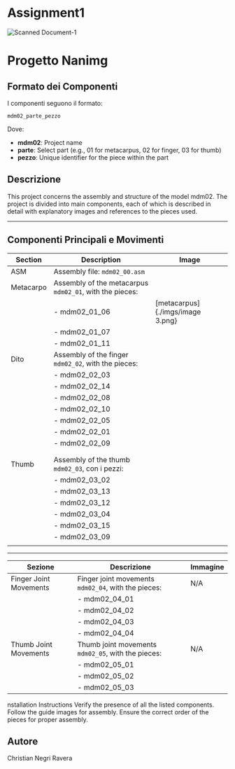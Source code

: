 # Assignment1

![Scanned Document-1](https://github.com/user-attachments/assets/2954b55b-81ef-463b-bb45-903242d63e42)
# Progetto Nanimg

## Formato dei Componenti

I componenti seguono il formato:

```
mdm02_parte_pezzo
```

Dove:

- **mdm02**: Project name  
- **parte**: Select part (e.g., 01 for metacarpus, 02 for finger, 03 for thumb)
- **pezzo**: Unique identifier for the piece within the part

## Descrizione

This project concerns the assembly and structure of the model mdm02. The project is divided into main components, each of which is described in detail with explanatory images and references to the pieces used.



---

## Componenti Principali e Movimenti


| Section   | Description                                         | Image |
| --------- | --------------------------------------------------- | -------- |
| ASM       |  Assembly file: `mdm02_00.asm`                      |          |
| Metacarpo | Assembly of the metacarpus `mdm02_01`, with the pieces: |          |
|           | - mdm02\_01\_06                                     | [metacarpus]{./imgs/image 3.png}         |
|           | - mdm02\_01\_07                                     |          |
|           | - mdm02\_01\_11                                     |          |
| Dito      |Assembly of the finger  `mdm02_02`, with the pieces:      |          |
|           | - mdm02\_02\_03                                     |          |
|           | - mdm02\_02\_14                                     |          |
|           | - mdm02\_02\_08                                     |          |
|           | - mdm02\_02\_10                                     |          |
|           | - mdm02\_02\_05                                     |          |
|           | - mdm02\_02\_01                                     |          |
|           | - mdm02\_02\_09                                     |          |
|           |                                                     |          |
|           |                                                     |          |
| Thumb   | Assembly of the thumb `mdm02_03`, con i pezzi:   |          |
|           | - mdm02\_03\_02                                     |          |
|           | - mdm02\_03\_13                                     |          |
|           | - mdm02\_03\_12                                     |          |
|           | - mdm02\_03\_04                                     |          |
|           | - mdm02\_03\_15                                     |          |
|           | - mdm02\_03\_09                                     |          |
|           |                                                     |          |

---

| Sezione                      | Descrizione                                               | Immagine |
| ---------------------------- | --------------------------------------------------------- | -------- |
|Finger Joint Movements    | Finger joint movements  `mdm02_04`, with the pieces:   | N/A      |
|                              | - mdm02\_04\_01                                           |          |
|                              | - mdm02\_04\_02                                           |          |
|                              | - mdm02\_04\_03                                           |          |
|                              | - mdm02\_04\_04                                           |          |
|Thumb Joint Movements | Thumb joint movements `mdm02_05`,  with the pieces: | N/A      |
|                              | - mdm02\_05\_01                                           |          |
|                              | - mdm02\_05\_02                                           |          |
|                              | - mdm02\_05\_03                                           |          |


nstallation Instructions
Verify the presence of all the listed components.
Follow the guide images for assembly.
Ensure the correct order of the pieces for proper assembly.
## Autore

Christian Negri Ravera

